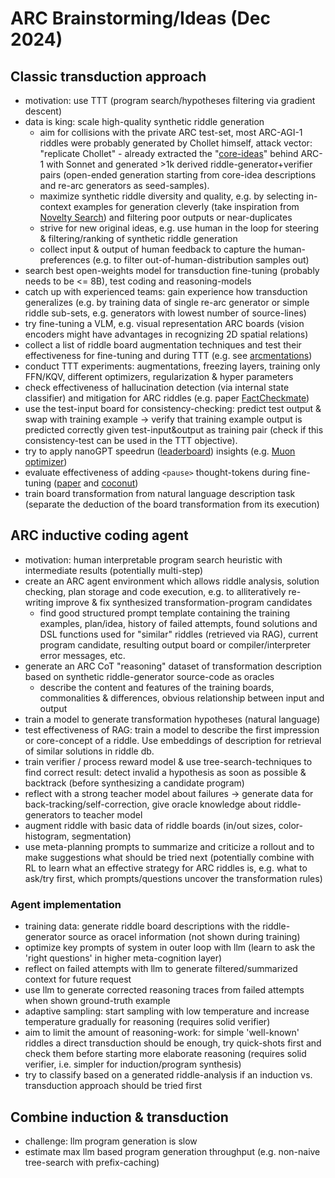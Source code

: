 # ARC Brainstorming/Ideas (Dec 2024)

## Classic transduction approach

- motivation: use TTT (program search/hypotheses filtering via gradient descent)
- data is king: scale high-quality synthetic riddle generation
	- aim for collisions with the private ARC test-set, most ARC-AGI-1 riddles were probably generated by Chollet himself, attack vector: "replicate Chollet" - already extracted the "[core-ideas](https://github.com/open-thought/arc-agi-2/blob/main/arc-1/annotated-re-arc/core_idea_samples.json)" behind ARC-1 with Sonnet and generated >1k derived riddle-generator+verifier pairs (open-ended generation starting from core-idea descriptions and re-arc generators as seed-samples).
	- maximize synthetic riddle diversity and quality, e.g. by selecting in-context examples for generation cleverly (take inspiration from [Novelty Search](https://algorithmafternoon.com/novelty/novelty_search_algorithm/)) and filtering poor outputs or near-duplicates
	- strive for new original ideas, e.g. use human in the loop for steering & filtering/ranking of synthetic riddle generation
	- collect input & output of human feedback to capture the human-preferences (e.g. to filter out-of-human-distribution samples out)
- search best open-weights model for transduction fine-tuning (probably needs to be <= 8B), test coding and reasoning-models
- catch up with experienced teams: gain experience how transduction generalizes (e.g. by training data of single re-arc generator or simple riddle sub-sets, e.g. generators with lowest number of source-lines)
- try fine-tuning a VLM, e.g. visual representation ARC boards (vision encoders might have advantages in recognizing 2D spatial relations)
- collect a list of riddle board augmentation techniques and test their effectiveness for fine-tuning and during TTT (e.g. see [arcmentations](https://github.com/arc-community/arcmentations))
- conduct TTT experiments: augmentations, freezing layers, training only FFN/KQV, different optimizers, regularization & hyper parameters
- check effectiveness of hallucination detection (via internal state classifier) and mitigation for ARC riddles (e.g. paper [FactCheckmate](https://arxiv.org/abs/2410.02899))
- use the test-input board for consistency-checking: predict test output & swap with training example -> verify that training example output is predicted correctly given test-input&output as training pair (check if this consistency-test can be used in the TTT objective).
- try to apply nanoGPT speedrun ([leaderboard](https://app.primeintellect.ai/speedrun/nanogpt)) insights (e.g. [Muon optimizer](https://github.com/KellerJordan/Muon))
- evaluate effectiveness of adding `<pause>` thought-tokens during fine-tuning ([paper](https://arxiv.org/abs/2310.02226) and [coconut](https://arxiv.org/abs/2412.06769))
- train board transformation from natural language description task (separate the deduction of the board transformation from its execution)


## ARC inductive coding agent

- motivation: human interpretable program search heuristic with intermediate results (potentially multi-step)
- create an ARC agent environment which allows riddle analysis, solution checking, plan storage and code execution, e.g. to  alliteratively re-writing improve & fix synthesized transformation-program candidates
	- find good structured prompt template containing the training examples, plan/idea, history of failed attempts, found solutions and DSL functions used for "similar" riddles (retrieved via RAG), current program candidate, resulting output board or compiler/interpreter error messages, etc.
- generate an ARC CoT "reasoning" dataset of transformation description based on synthetic riddle-generator source-code as oracles
	- describe the content and features of the training boards, commonalities & differences, obvious relationship between input and output
- train a model to generate transformation hypotheses (natural language)
- test effectiveness of RAG: train a model to describe the first impression or core-concept of a riddle. Use embeddings of description for retrieval of similar solutions in riddle db.
- train verifier / process reward model & use tree-search-techniques to find correct result: detect invalid a hypothesis as soon as possible & backtrack (before synthesizing a candidate program)
- reflect with a strong teacher model about failures -> generate data for back-tracking/self-correction, give oracle knowledge about riddle-generators to teacher model
- augment riddle with basic data of riddle boards (in/out sizes, color-histogram, segmentation)
- use meta-planning prompts to summarize and criticize a rollout and to make suggestions what should be tried next (potentially combine with RL to learn what an effective strategy for ARC riddles is, e.g. what to ask/try first, which prompts/questions uncover the transformation rules)

### Agent implementation
- training data: generate riddle board descriptions with the riddle-generator source as oracel information (not shown during training)
- optimize key prompts of system in outer loop with llm (learn to ask the 'right questions' in higher meta-cognition layer)
- reflect on failed attempts with llm to generate filtered/summarized context for future request
- use llm to generate corrected reasoning traces from failed attempts when shown ground-truth example
- adaptive sampling: start sampling with low temperature and increase temperature gradually for reasoning (requires solid verifier)
- aim to limit the amount of reasoning-work: for simple 'well-known' riddles a direct transduction should be enough, try quick-shots first and check them before starting more elaborate reasoning (requires solid verifier, i.e. simpler for induction/program synthesis)
- try to classify based on a generated riddle-analysis if an induction vs. transduction approach should be tried first


## Combine induction & transduction

- challenge: llm program generation is slow
- estimate max llm based program generation throughput (e.g. non-naive tree-search with prefix-caching)
